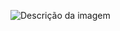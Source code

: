 ![Descrição da imagem](https://github.com/Rodrigolppz/Compass.Uol-Repo/blob/main/Sprint-4/Projeto-Docker-AWS.png)
